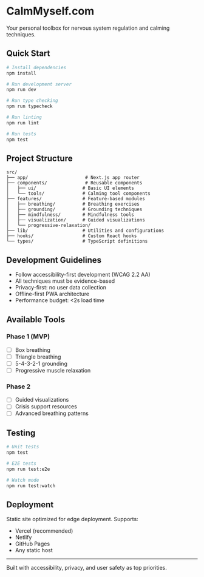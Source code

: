 # CalmMyself.com

Your personal toolbox for nervous system regulation and calming techniques.

## Quick Start

```bash
# Install dependencies
npm install

# Run development server
npm run dev

# Run type checking
npm run typecheck

# Run linting
npm run lint

# Run tests
npm test
```

## Project Structure

```
src/
├── app/                     # Next.js app router
├── components/              # Reusable components
│   ├── ui/                 # Basic UI elements
│   └── tools/              # Calming tool components
├── features/               # Feature-based modules
│   ├── breathing/          # Breathing exercises
│   ├── grounding/          # Grounding techniques
│   ├── mindfulness/        # Mindfulness tools
│   ├── visualization/      # Guided visualizations
│   └── progressive-relaxation/
├── lib/                    # Utilities and configurations
├── hooks/                  # Custom React hooks
└── types/                  # TypeScript definitions
```

## Development Guidelines

- Follow accessibility-first development (WCAG 2.2 AA)
- All techniques must be evidence-based
- Privacy-first: no user data collection
- Offline-first PWA architecture
- Performance budget: <2s load time

## Available Tools

### Phase 1 (MVP)
- [ ] Box breathing
- [ ] Triangle breathing  
- [ ] 5-4-3-2-1 grounding
- [ ] Progressive muscle relaxation

### Phase 2
- [ ] Guided visualizations
- [ ] Crisis support resources
- [ ] Advanced breathing patterns

## Testing

```bash
# Unit tests
npm test

# E2E tests
npm run test:e2e

# Watch mode
npm run test:watch
```

## Deployment

Static site optimized for edge deployment. Supports:
- Vercel (recommended)
- Netlify
- GitHub Pages
- Any static host

---

Built with accessibility, privacy, and user safety as top priorities.